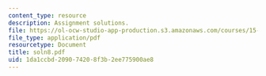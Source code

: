 ```yaml
---
content_type: resource
description: Assignment solutions.
file: https://ol-ocw-studio-app-production.s3.amazonaws.com/courses/15-988-system-dynamics-self-study-fall-1998-spring-1999/1da1ccbd209074208f3b2ee775900ae8_soln8.pdf
file_type: application/pdf
resourcetype: Document
title: soln8.pdf
uid: 1da1ccbd-2090-7420-8f3b-2ee775900ae8
---
```

